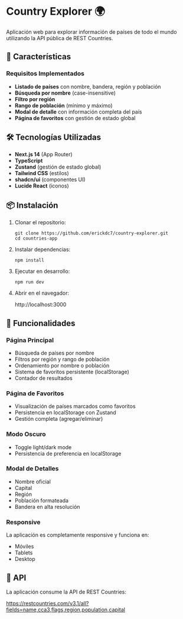 # Country Explorer 🌍

Aplicación web para explorar información de países de todo el mundo utilizando la API pública de REST Countries.

## 🚀 Características

### Requisitos Implementados

- **Listado de países** con nombre, bandera, región y población
- **Búsqueda por nombre** (case-insensitive)
- **Filtro por región**
- **Rango de población** (mínimo y máximo)
- **Modal de detalle** con información completa del país
- **Página de favoritos** con gestión de estado global

## 🛠️ Tecnologías Utilizadas

- **Next.js 14** (App Router)
- **TypeScript**
- **Zustand** (gestión de estado global)
- **Tailwind CSS** (estilos)
- **shadcn/ui** (componentes UI)
- **Lucide React** (iconos)

## 📦 Instalación

1. Clonar el repositorio:
  
    ```
    git clone https://github.com/erickdc7/country-explorer.git
    cd countries-app
    ```

2. Instalar dependencias:

    ```
    npm install
    ```
    
3. Ejecutar en desarrollo:

    ```
    npm run dev
    ```

4. Abrir en el navegador:

   http://localhost:3000

## 🌟 Funcionalidades

### Página Principal

- Búsqueda de países por nombre
- Filtros por región y rango de población
- Ordenamiento por nombre o población
- Sistema de favoritos persistente (localStorage)
- Contador de resultados

### Página de Favoritos

- Visualización de países marcados como favoritos
- Persistencia en localStorage con Zustand
- Gestión completa (agregar/eliminar)

### Modo Oscuro

- Toggle light/dark mode
- Persistencia de preferencia en localStorage

### Modal de Detalles

- Nombre oficial
- Capital
- Región
- Población formateada
- Bandera en alta resolución

### Responsive

La aplicación es completamente responsive y funciona en:

- Móviles
- Tablets
- Desktop

## 🔗 API

La aplicación consume la API de REST Countries:

  https://restcountries.com/v3.1/all?fields=name,cca3,flags,region,population,capital














